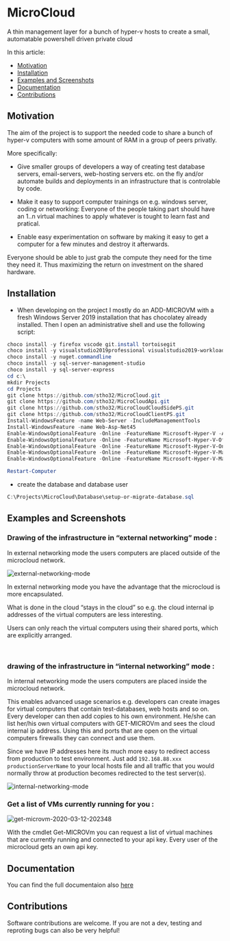 # MicroCloud

A thin management layer for a bunch of hyper-v hosts to create a small, automatable powershell driven private cloud

In this article:

- [Motivation](#motivation)
- [Installation](#installation)
- [Examples and Screenshots](#examplesandscreenshots)
- [Documentation](#documentation)
- [Contributions](#contributions)
## Motivation 

The aim of the project is to support the needed code to share a bunch of hyper-v computers with some amount of RAM in a group of peers privatly.

More specifically:

- Give smaller groups of developers a way of creating test database servers, email-servers, web-hosting servers etc. on the fly and/or automate builds and deployments in an infrastructure that is controlable by code.

- Make it easy to support computer trainings on e.g. windows server, coding or networking: Everyone of the people taking part should have an 1..n virtual machines to apply whatever is tought to learn fast and pratical.

- Enable easy experimentation on software by making it easy to get a computer for a few minutes and destroy it afterwards.


Everyone should be able to just grab the compute they need for the time they need it. Thus maximizing the return on investment on the shared hardware.


## Installation 

- When developing on the project I mostly do an ADD-MICROVM with a fresh Windows Server 2019 installation that has chocolatey already installed. Then I open an administrative shell and use the following script:

```powershell
choco install -y firefox vscode git.install tortoisegit
choco install -y visualstudio2019professional visualstudio2019-workload-netweb 
choco install -y nuget.commandline
choco install -y sql-server-management-studio
choco install -y sql-server-express
cd c:\
mkdir Projects
cd Projects
git clone https://github.com/stho32/MicroCloud.git
git clone https://github.com/stho32/MicroCloudApi.git
git clone https://github.com/stho32/MicroCloudCloudSidePS.git
git clone https://github.com/stho32/MicroCloudClientPS.git
Install-WindowsFeature -name Web-Server -IncludeManagementTools
Install-WindowsFeature -name Web-Asp-Net45
Enable-WindowsOptionalFeature -Online -FeatureName Microsoft-Hyper-V -All -NoRestart
Enable-WindowsOptionalFeature -Online -FeatureName Microsoft-Hyper-V-Offline -All -NoRestart
Enable-WindowsOptionalFeature -Online -FeatureName Microsoft-Hyper-V-Online -All -NoRestart
Enable-WindowsOptionalFeature -Online -FeatureName Microsoft-Hyper-V-Management-Clients -All -NoRestart
Enable-WindowsOptionalFeature -Online -FeatureName Microsoft-Hyper-V-Management-PowerShell -All -NoRestart

Restart-Computer
```
- create the database and database user

```powershell
C:\Projects\MicroCloud\Database\setup-or-migrate-database.sql
```

## Examples and Screenshots

### Drawing of the infrastructure in “external networking” mode : 

In external networking mode the users computers are placed outside of the microcloud network.


![external-networking-mode](https://user-images.githubusercontent.com/68638710/122115373-b2de7500-ce24-11eb-8452-954c633fa73f.png)

In external networking mode you have the advantage that the microcloud is more encapsulated.

What is done in the cloud “stays in the cloud” so e.g. the cloud internal ip addresses of the virtual computers are less interesting.

Users can only reach the virtual computers using their shared ports, which are explicitly arranged.

<br>

### drawing of the infrastructure in “internal networking” mode : 

In internal networking mode the users computers are placed inside the microcloud network.

This enables advanced usage scenarios e.g. developers can create images for virtual computers that contain test-databases, web hosts and so on. Every developer can then add copies to his own environment. He/she can list her/his own virtual computers with GET-MICROVm and sees the cloud internal ip address. Using this and ports that are open on the virtual computers firewalls they can connect and use them.

Since we have IP addresses here its much more easy to redirect access from production to test environment. Just add `192.168.88.xxx productionServerName` to your local hosts file and all traffic that you would normally throw at production becomes redirected to the test server(s).

![internal-networking-mode](https://user-images.githubusercontent.com/68638710/122115902-3b5d1580-ce25-11eb-8a90-eed5d7bbd186.jpg)


### Get a list of VMs currently running for you : 

![get-microvm-2020-03-12-202348](https://user-images.githubusercontent.com/68638710/122116018-6182b580-ce25-11eb-88bd-d89456bc777c.png)

With the cmdlet Get-MICROVm you can request a list of virtual machines that are currently running and connected to your api key. Every user of the microcloud gets an own api key.

## Documentation

You can find the full documentaion also [here](https://stho32.github.io/MicroCloud/)


## Contributions

Software contributions are welcome. If you are not a dev, testing and reproting bugs can also be very helpful!


